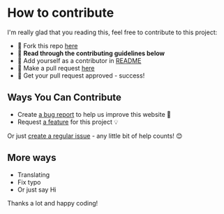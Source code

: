 # How to contribute

I'm really glad that you reading this, feel free to contribute to this project:

- 🍴 Fork this repo [here](https://github.com/huuquyet/soroban-crowdfund/fork)
- 🔨 **Read through the contributing guidelines below**
- 👥 Add yourself as a contributor in [README](../README.md)
- 🔧 Make a pull request [here](https://github.com/huuquyet/soroban-crowdfund/compare)
- 🎉 Get your pull request approved - success!

## Ways You Can Contribute

- Create [a bug report](https://github.com/huuquyet/soroban-crowdfund/issues/new?assignees=&labels=bug&projects=&template=bug_report.md&title=Bug%3A+) to help us improve this website 🐛
- Request [a feature](https://github.com/huuquyet/soroban-crowdfund/issues/new?assignees=&labels=enhancement&projects=&template=feature_request.md&title=Feature+Request%3A+) for this project 💡

Or just [create a regular issue](https://github.com/huuquyet/soroban-crowdfund/issues/new/choose) - any little bit of help counts! 😊

## More ways

- Translating
- Fix typo
- Or just say Hi

Thanks a lot and happy coding!
